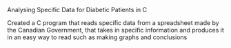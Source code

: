 Analysing Specific Data for Diabetic Patients in C

Created a C program that reads specific data from a spreadsheet made by the Canadian Government, that takes in specific information and produces it in an easy way to read such as making graphs and conclusions 
